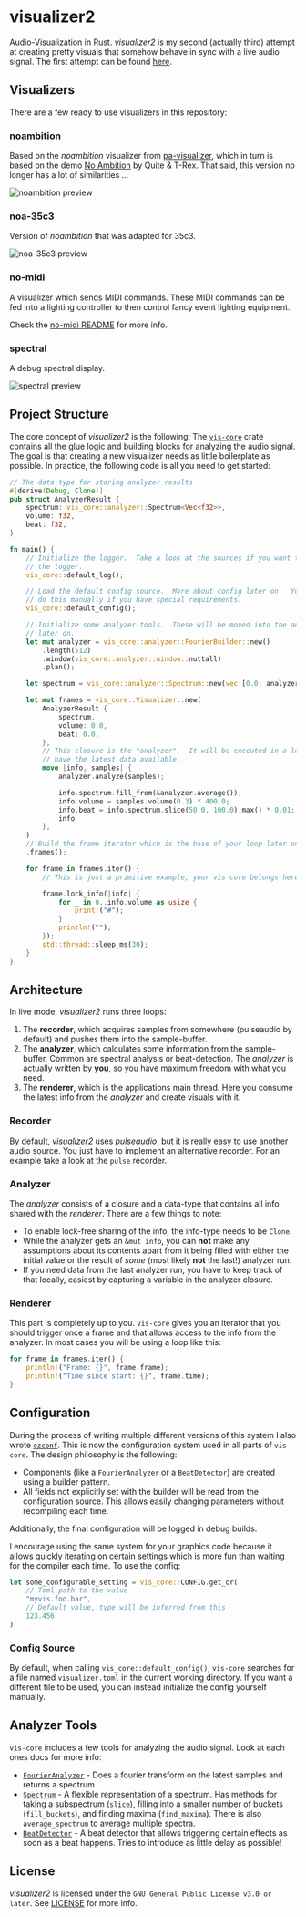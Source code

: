 visualizer2
===========

Audio-Visualization in Rust.  *visualizer2* is my second (actually third) attempt at creating pretty visuals that somehow behave in sync with a live audio signal.  The first attempt can be found [here](https://github.com/Rahix/pa-visualizer).

## Visualizers
There are a few ready to use visualizers in this repository:

### noambition
Based on the *noambition* visualizer from [pa-visualizer](https://github.com/Rahix/pa-visualizer), which in turn is based on the demo [No Ambition](http://www.pouet.net/prod.php?which=69730) by Quite & T-Rex.  That said, this version no longer has a lot of similarities ...

![noambition preview](img/noambition.png)

### noa-35c3
Version of *noambition* that was adapted for 35c3.

![noa-35c3 preview](img/noa-35c3.png)

### no-midi
A visualizer which sends MIDI commands.  These MIDI commands can be fed into a lighting controller to then control fancy event lighting equipment.

Check the [no-midi README](./no-midi/README.md) for more info.

### spectral
A debug spectral display.

![spectral preview](img/spectral.png)

## Project Structure
The core concept of *visualizer2* is the following:  The [`vis-core`](./vis-core) crate contains all the glue logic and building blocks for analyzing the audio signal.  The goal is that creating a new visualizer needs as little boilerplate as possible.  In practice, the following code is all you need to get started:

```rust
// The data-type for storing analyzer results
#[derive(Debug, Clone)]
pub struct AnalyzerResult {
    spectrum: vis_core::analyzer::Spectrum<Vec<f32>>,
    volume: f32,
    beat: f32,
}

fn main() {
    // Initialize the logger.  Take a look at the sources if you want to customize
    // the logger.
    vis_core::default_log();

    // Load the default config source.  More about config later on.  You can also
    // do this manually if you have special requirements.
    vis_core::default_config();

    // Initialize some analyzer-tools.  These will be moved into the analyzer closure
    // later on.
    let mut analyzer = vis_core::analyzer::FourierBuilder::new()
        .length(512)
        .window(vis_core::analyzer::window::nuttall)
        .plan();

    let spectrum = vis_core::analyzer::Spectrum::new(vec![0.0; analyzer.buckets], 0.0, 1.0);

    let mut frames = vis_core::Visualizer::new(
        AnalyzerResult {
            spectrum,
            volume: 0.0,
            beat: 0.0,
        },
        // This closure is the "analyzer".  It will be executed in a loop to always
        // have the latest data available.
        move |info, samples| {
            analyzer.analyze(samples);

            info.spectrum.fill_from(&analyzer.average());
            info.volume = samples.volume(0.3) * 400.0;
            info.beat = info.spectrum.slice(50.0, 100.0).max() * 0.01;
            info
        },
    )
    // Build the frame iterator which is the base of your loop later on
    .frames();

    for frame in frames.iter() {
        // This is just a primitive example, your vis core belongs here

        frame.lock_info(|info| {
            for _ in 0..info.volume as usize {
                print!("#");
            }
            println!("");
        });
        std::thread::sleep_ms(30);
    }
}
```

## Architecture
In live mode, *visualizer2* runs three loops:

1. The **recorder**, which acquires samples from somewhere (pulseaudio by default) and pushes them into the sample-buffer.
2. The **analyzer**, which calculates some information from the sample-buffer.  Common are spectral analysis or beat-detection.  The *analyzer* is actually written by **you**, so you have maximum freedom with what you need.
3. The **renderer**, which is the applications main thread.  Here you consume the latest info from the *analyzer* and create visuals with it.

### Recorder
By default, *visualizer2* uses *pulseaudio*, but it is really easy to use another audio source.  You just have to implement an alternative recorder.  For an example take a look at the `pulse` recorder.

### Analyzer
The *analyzer* consists of a closure and a data-type that contains all info shared with the *renderer*.  There are a few things to note:

* To enable lock-free sharing of the info, the info-type needs to be `Clone`.
* While the analyzer gets an `&mut info`, you can **not** make any assumptions about its contents apart from it being filled with either the initial value or the result of *some* (most likely **not** the last!) analyzer run.
* If you need data from the last analyzer run, you have to keep track of that locally, easiest by capturing a variable in the analyzer closure.

### Renderer
This part is completely up to you.  `vis-core` gives you an iterator that you should trigger once a frame and that allows access to the info from the analyzer.  In most cases you will be using a loop like this:

```rust
for frame in frames.iter() {
    println!("Frame: {}", frame.frame);
    println!("Time since start: {}", frame.time);
}
```

## Configuration
During the process of writing multiple different versions of this system I also wrote [`ezconf`](https://github.com/Rahix/ezconf).  This is now the configuration system used in all parts of `vis-core`.  The design philosophy is the following:

* Components (like a `FourierAnalyzer` or a `BeatDetector`) are created using a builder pattern.
* All fields not explicitly set with the builder will be read from the configuration source.  This allows easily changing parameters without recompiling each time.

Additionally, the final configuration will be logged in debug builds.

I encourage using the same system for your graphics code because it allows quickly iterating on certain settings which is more fun than waiting for the compiler each time.  To use the config:

```rust
let some_configurable_setting = vis_core::CONFIG.get_or(
    // Toml path to the value
    "myvis.foo.bar",
    // Default value, type will be inferred from this
    123.456
)
```

### Config Source
By default, when calling `vis_core::default_config()`, `vis-core` searches for a file named `visualizer.toml` in the current working directory.  If you want a different file to be used, you can instead initialize the config yourself manually.


## Analyzer Tools
`vis-core` includes a few tools for analyzing the audio signal.  Look at each ones docs for more info:

* [`FourierAnalyzer`](./vis-core/src/analyzer/fourier.rs) - Does a fourier transform on the latest samples and returns a spectrum
* [`Spectrum`](./vis-core/src/analyzer/spectrum.rs) - A flexible representation of a spectrum.  Has methods for taking a subspectrum (`slice`), filling into a smaller number of buckets (`fill_buckets`), and finding maxima (`find_maxima`).  There is also `average_spectrum` to average multiple spectra.
* [`BeatDetector`](./vis-core/src/analyzer/beat.rs) - A beat detector that allows triggering certain effects as soon as a beat happens.  Tries to introduce as little delay as possible!

## License

*visualizer2* is licensed under the `GNU General Public License v3.0 or later`.  See [LICENSE](LICENSE) for more info.
